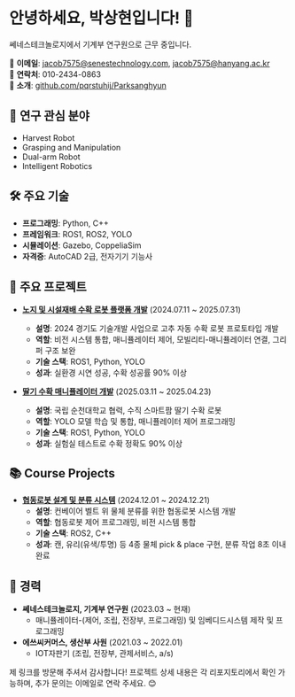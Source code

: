 # 안녕하세요, 박상현입니다! 👋

쎄네스테크놀로지에서 기계부 연구원으로 근무 중입니다.

📧 **이메일**: jacob7575@senestechnology.com, jacob7575@hanyang.ac.kr  
📱 **연락처**: 010-2434-0863  
🔗 **소개**: [github.com/pqrstuhij/Parksanghyun](https://github.com/pqrstuhij/Parksanghyun)

## 🔬 연구 관심 분야
- Harvest Robot
- Grasping and Manipulation
- Dual-arm Robot
- Intelligent Robotics

## 🛠️ 주요 기술
- **프로그래밍**: Python, C++
- **프레임워크**: ROS1, ROS2, YOLO
- **시뮬레이션**: Gazebo, CoppeliaSim
- **자격증**: AutoCAD 2급, 전자기기 기능사

## 🚀 주요 프로젝트
- **[노지 및 시설재배 수확 로봇 플랫폼 개발](https://github.com/pqrstuhij/Development-of-a-Harvesting-Robot-Platform-for-Open-Field-and-Greenhouse-Cultivation)** (2024.07.11 ~ 2025.07.31)  
  - **설명**: 2024 경기도 기술개발 사업으로 고추 자동 수확 로봇 프로토타입 개발  
  - **역할**: 비전 시스템 통합, 매니퓰레이터 제어, 모빌리티-매니퓰레이터 연결, 그리퍼 구조 보완  
  - **기술 스택**: ROS1, Python, YOLO  
  - **성과**: 실환경 시연 성공, 수확 성공률 90% 이상  

- **[딸기 수확 매니퓰레이터 개발](https://github.com/pqrstuhij/Development-of-a-Strawberry-Harvesting-Manipulator)** (2025.03.11 ~ 2025.04.23)  
  - **설명**: 국립 순천대학교 협력, 수직 스마트팜 딸기 수확 로봇  
  - **역할**: YOLO 모델 학습 및 통합, 매니퓰레이터 제어 프로그래밍  
  - **기술 스택**: ROS1, Python, YOLO  
  - **성과**: 실험실 테스트로 수확 정확도 90% 이상  

## 📚 Course Projects
- **[협동로봇 설계 및 분류 시스템](https://github.com/pqrstuhij/Co-Bot-Design)** (2024.12.01 ~ 2024.12.21)  
  - **설명**: 컨베이어 벨트 위 물체 분류를 위한 협동로봇 시스템 개발    
  - **역할**: 협동로봇 제어 프로그래밍, 비전 시스템 통합 
  - **기술 스택**: ROS2, C++   
  - **성과**: 캔, 유리(유색/투명) 등 4종 물체 pick & place 구현, 분류 작업 8초 이내 완료


## 💼 경력
- **쎄네스테크놀로지, 기계부 연구원** (2023.03 ~ 현재)  
  - 매니퓰레이터-(제어, 조립, 전장부, 프로그래밍) 및 임베디드시스템 제작 및 프로그래밍
- **에쓰씨커머스, 생산부 사원** (2021.03 ~ 2022.01)  
  - IOT자판기 (조립, 전장부, 관제서비스, a/s)

제 링크를 방문해 주셔서 감사합니다! 프로젝트 상세 내용은 각 리포지토리에서 확인 가능하며, 추가 문의는 이메일로 연락 주세요. 😊





